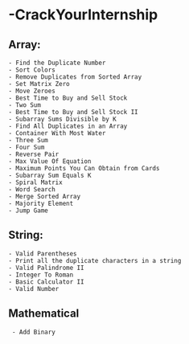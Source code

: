 # -CrackYourInternship

## Array:
    - Find the Duplicate Number
    - Sort Colors
    - Remove Duplicates from Sorted Array
    - Set Matrix Zero
    - Move Zeroes
    - Best Time to Buy and Sell Stock
    - Two Sum
    - Best Time to Buy and Sell Stock II
    - Subarray Sums Divisible by K
    - Find All Duplicates in an Array
    - Container With Most Water
    - Three Sum
    - Four Sum
    - Reverse Pair
    - Max Value Of Equation
    - Maximum Points You Can Obtain from Cards
    - Subarray Sum Equals K
    - Spiral Matrix
    - Word Search
    - Merge Sorted Array
    - Majority Element
    - Jump Game

## String:
    - Valid Parentheses
    - Print all the duplicate characters in a string
    - Valid Palindrome II
    - Integer To Roman
    - Basic Calculator II
    - Valid Number

## Mathematical
     - Add Binary
